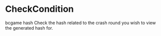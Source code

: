 # CheckCondition
bcgame hash
Check the hash related to the crash round you wish to view the generated hash for. 
